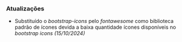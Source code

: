 ### Atualizações
- Substituído o *bootstrap-icons* pelo *fontawesome* como biblioteca padrão de ícones devida a baixa quantidade ícones disponíveis no *bootstrap icons* *(15/10/2024)*